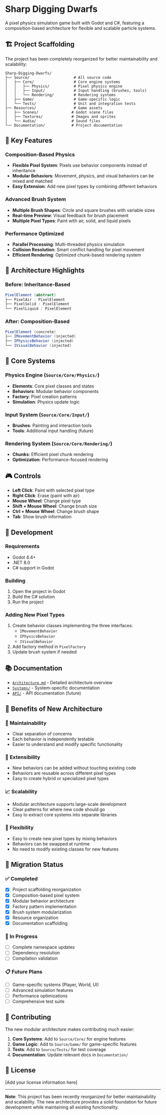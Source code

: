 # Sharp Digging Dwarfs

A pixel physics simulation game built with Godot and C#, featuring a composition-based architecture for flexible and scalable particle systems.

## 🏗️ Project Scaffolding

The project has been completely reorganized for better maintainability and scalability:

```
Sharp-Digging-Dwarfs/
├── Source/                    # All source code
│   ├── Core/                  # Core engine systems
│   │   ├── Physics/           # Pixel physics engine
│   │   ├── Input/             # Input handling (brushes, tools)
│   │   └── Rendering/         # Rendering systems
│   ├── Game/                  # Game-specific logic
│   └── Tests/                 # Unit and integration tests
├── Resources/                 # Game assets
│   ├── Scenes/               # Godot scene files
│   ├── Textures/             # Images and sprites
│   └── Audio/                # Sound files
└── Documentation/            # Project documentation
```

## 🎯 Key Features

### Composition-Based Physics
- **Flexible Pixel System**: Pixels use behavior components instead of inheritance
- **Modular Behaviors**: Movement, physics, and visual behaviors can be mixed and matched
- **Easy Extension**: Add new pixel types by combining different behaviors

### Advanced Brush System
- **Multiple Brush Shapes**: Circle and square brushes with variable sizes
- **Real-time Preview**: Visual feedback for brush placement
- **Multiple Pixel Types**: Paint with air, solid, and liquid pixels

### Performance Optimized
- **Parallel Processing**: Multi-threaded physics simulation
- **Collision Resolution**: Smart conflict handling for pixel movement
- **Efficient Rendering**: Optimized chunk-based rendering system

## 🚀 Architecture Highlights

### Before: Inheritance-Based
```csharp
PixelElement (abstract)
├── PixelAir : PixelElement
├── PixelSolid : PixelElement
└── PixelLiquid : PixelElement
```

### After: Composition-Based
```csharp
PixelElement (concrete)
├── IMovementBehavior (injected)
├── IPhysicsBehavior (injected)
└── IVisualBehavior (injected)
```

## 📁 Core Systems

### Physics Engine (`Source/Core/Physics/`)
- **Elements**: Core pixel classes and states
- **Behaviors**: Modular behavior components
- **Factory**: Pixel creation patterns
- **Simulation**: Physics update logic

### Input System (`Source/Core/Input/`)
- **Brushes**: Painting and interaction tools
- **Tools**: Additional input handling (future)

### Rendering System (`Source/Core/Rendering/`)
- **Chunks**: Efficient pixel chunk rendering
- **Optimization**: Performance-focused rendering

## 🎮 Controls

- **Left Click**: Paint with selected pixel type
- **Right Click**: Erase (paint with air)
- **Mouse Wheel**: Change pixel type
- **Shift + Mouse Wheel**: Change brush size
- **Ctrl + Mouse Wheel**: Change brush shape
- **Tab**: Show brush information

## 🔧 Development

### Requirements
- Godot 4.4+
- .NET 8.0
- C# support in Godot

### Building
1. Open the project in Godot
2. Build the C# solution
3. Run the project

### Adding New Pixel Types
1. Create behavior classes implementing the three interfaces:
   - `IMovementBehavior`
   - `IPhysicsBehavior` 
   - `IVisualBehavior`
2. Add factory method in `PixelFactory`
3. Update brush system if needed

## 📚 Documentation

- [`Architecture.md`](Documentation/Architecture.md) - Detailed architecture overview
- [`Systems/`](Documentation/Systems/) - System-specific documentation
- [`API/`](Documentation/API/) - API documentation (future)

## 🎯 Benefits of New Architecture

### 🔧 **Maintainability**
- Clear separation of concerns
- Each behavior is independently testable
- Easier to understand and modify specific functionality

### 🚀 **Extensibility**
- New behaviors can be added without touching existing code
- Behaviors are reusable across different pixel types
- Easy to create hybrid or specialized pixel types

### 📈 **Scalability**
- Modular architecture supports large-scale development
- Clear patterns for where new code should go
- Easy to extract core systems into separate libraries

### 🎨 **Flexibility**
- Easy to create new pixel types by mixing behaviors
- Behaviors can be swapped at runtime
- No need to modify existing classes for new features

## 🔄 Migration Status

### ✅ Completed
- [x] Project scaffolding reorganization
- [x] Composition-based pixel system
- [x] Modular behavior architecture
- [x] Factory pattern implementation
- [x] Brush system modularization
- [x] Resource organization
- [x] Documentation scaffolding

### 🔄 In Progress
- [ ] Complete namespace updates
- [ ] Dependency resolution
- [ ] Compilation validation

### 📋 Future Plans
- [ ] Game-specific systems (Player, World, UI)
- [ ] Advanced simulation features
- [ ] Performance optimizations
- [ ] Comprehensive test suite

## 🤝 Contributing

The new modular architecture makes contributing much easier:

1. **Core Systems**: Add to `Source/Core/` for engine features
2. **Game Logic**: Add to `Source/Game/` for game-specific features
3. **Tests**: Add to `Source/Tests/` for test coverage
4. **Documentation**: Update relevant docs in `Documentation/`

## 📄 License

[Add your license information here]

---

**Note**: This project has been recently reorganized for better maintainability and scalability. The new architecture provides a solid foundation for future development while maintaining all existing functionality.